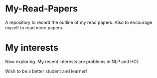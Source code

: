 # My-Read-Papers
A repository to record the outline of my read papers. Also to encourage myself to read more papers.

# My interests
Now exploring. My recent interests are problems in NLP and HCI. 

Wish to be a better student and learner!
